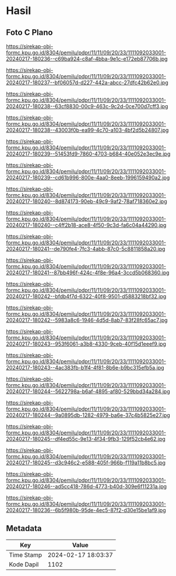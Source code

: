 # Hasil

## Foto C Plano

https://sirekap-obj-formc.kpu.go.id/8304/pemilu/pdpr/11/11/09/20/33/1111092033001-20240217-180236--c69ba924-c8af-4bba-9e1c-e172eb87706b.jpg

https://sirekap-obj-formc.kpu.go.id/8304/pemilu/pdpr/11/11/09/20/33/1111092033001-20240217-180237--bf06057d-d227-442a-abcc-27dfc42b62e0.jpg

https://sirekap-obj-formc.kpu.go.id/8304/pemilu/pdpr/11/11/09/20/33/1111092033001-20240217-180238--63cf8830-00c9-463c-9c2d-0ce700d7cff3.jpg

https://sirekap-obj-formc.kpu.go.id/8304/pemilu/pdpr/11/11/09/20/33/1111092033001-20240217-180238--43003f0b-ea99-4c70-a103-4bf2d5b24807.jpg

https://sirekap-obj-formc.kpu.go.id/8304/pemilu/pdpr/11/11/09/20/33/1111092033001-20240217-180239--51453fd9-7860-4703-b684-40e052e3ec9e.jpg

https://sirekap-obj-formc.kpu.go.id/8304/pemilu/pdpr/11/11/09/20/33/1111092033001-20240217-180239--cd61b996-800e-4aa0-8eeb-1996159490a2.jpg

https://sirekap-obj-formc.kpu.go.id/8304/pemilu/pdpr/11/11/09/20/33/1111092033001-20240217-180240--8d874173-90eb-49c9-9af2-78af718360e2.jpg

https://sirekap-obj-formc.kpu.go.id/8304/pemilu/pdpr/11/11/09/20/33/1111092033001-20240217-180240--c4ff2b18-ace8-4f50-9c3d-fa6c04a44290.jpg

https://sirekap-obj-formc.kpu.go.id/8304/pemilu/pdpr/11/11/09/20/33/1111092033001-20240217-180241--de790fe4-7fc3-4abb-87c0-5c8811858a20.jpg

https://sirekap-obj-formc.kpu.go.id/8304/pemilu/pdpr/11/11/09/20/33/1111092033001-20240217-180241--87bb496f-424c-4f8e-96a4-3ccd5b068360.jpg

https://sirekap-obj-formc.kpu.go.id/8304/pemilu/pdpr/11/11/09/20/33/1111092033001-20240217-180242--bfdb4f7d-6322-40f8-9501-d5883218bf32.jpg

https://sirekap-obj-formc.kpu.go.id/8304/pemilu/pdpr/11/11/09/20/33/1111092033001-20240217-180242--5983a8c6-1946-4d5d-8ab7-83f28fc65ac7.jpg

https://sirekap-obj-formc.kpu.go.id/8304/pemilu/pdpr/11/11/09/20/33/1111092033001-20240217-180243--953f6061-a3b8-4330-9ceb-40f15d1eeef9.jpg

https://sirekap-obj-formc.kpu.go.id/8304/pemilu/pdpr/11/11/09/20/33/1111092033001-20240217-180243--4ac383fb-b1f4-4f81-8b6e-b9bc315efb5a.jpg

https://sirekap-obj-formc.kpu.go.id/8304/pemilu/pdpr/11/11/09/20/33/1111092033001-20240217-180244--5622798a-b6af-4895-af80-529bbd34a284.jpg

https://sirekap-obj-formc.kpu.go.id/8304/pemilu/pdpr/11/11/09/20/33/1111092033001-20240217-180244--9a0895db-1282-4979-ba6e-37c4b5825e27.jpg

https://sirekap-obj-formc.kpu.go.id/8304/pemilu/pdpr/11/11/09/20/33/1111092033001-20240217-180245--df4ed55c-9e13-4f34-9fb3-129f52cb4e62.jpg

https://sirekap-obj-formc.kpu.go.id/8304/pemilu/pdpr/11/11/09/20/33/1111092033001-20240217-180245--d3c946c2-e588-405f-966b-f119a11b8bc5.jpg

https://sirekap-obj-formc.kpu.go.id/8304/pemilu/pdpr/11/11/09/20/33/1111092033001-20240217-180246--ad5cc418-786d-4773-b40d-309e6f11231a.jpg

https://sirekap-obj-formc.kpu.go.id/8304/pemilu/pdpr/11/11/09/20/33/1111092033001-20240217-180236--6b5f980b-95de-4ec5-87f2-d30e15be1af9.jpg


## Metadata

| Key        | Value               |
| ---------- | ------------------- |
| Time Stamp | 2024-02-17 18:03:37 |
| Kode Dapil | 1102                |



